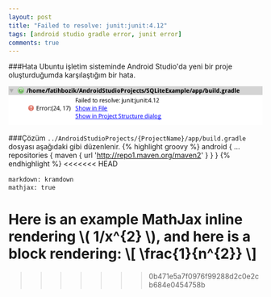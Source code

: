 ```yaml
---
layout: post
title: "Failed to resolve: junit:junit:4.12"
tags: [android studio gradle error, junit error]
comments: true
---
```


###Hata
Ubuntu işletim sisteminde Android Studio'da yeni bir proje oluşturduğumda karşılaştığım bir hata.

<img style="max-width: 100%;" src="/images/failed-to-resolve-junit/junit error.png" alt="Grandle junit hatası" height="auto">

<!-- more -->

###Çözüm
`../AndroidStudioProjects/{ProjectName}/app/build.gradle` dosyası aşağıdaki gibi düzenlenir.
{% highlight groovy %}
android {
    ...
    repositories {
        maven { url 'http://repo1.maven.org/maven2' }
    }
}
{% endhighlight %}
<<<<<<< HEAD

~~~
markdown: kramdown
mathjax: true
~~~

Here is an example MathJax inline rendering \\( 1/x^{2} \\), and here is a block rendering: 
\\[ \frac{1}{n^{2}} \\]
=======
>>>>>>> 0b471e5a7f0976f99288d2c0e2cb684e0454758b
